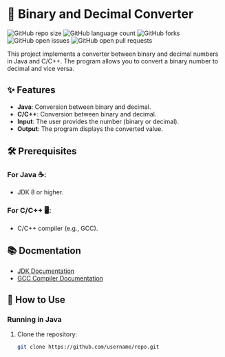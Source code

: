 # 🧮 Binary and Decimal Converter

![GitHub repo size](https://img.shields.io/github/repo-size/KiraKoba/Binary-Decinmal?style=for-the-badge)
![GitHub language count](https://img.shields.io/github/languages/count/KiraKoba/Binary-Decinmal?style=for-the-badge)
![GitHub forks](https://img.shields.io/github/forks/KiraKoba/Binary-Decinmal?style=for-the-badge)
![GitHub open issues](https://img.shields.io/github/issues/KiraKoba/Binary-Decinmal?style=for-the-badge)
![GitHub open pull requests](https://img.shields.io/github/issues-pr/KiraKoba/Binary-Decinmal?style=for-the-badge)

This project implements a converter between binary and decimal numbers in Java and C/C++. The program allows you to convert a binary number to decimal and vice versa.

## ✨ Features

- **Java**: Conversion between binary and decimal.
- **C/C++**: Conversion between binary and decimal.
- **Input**: The user provides the number (binary or decimal).
- **Output**: The program displays the converted value.

## 🛠️ Prerequisites

### For Java ☕:
- JDK 8 or higher.

### For C/C++ 🖥️:
- C/C++ compiler (e.g., GCC).

## 📚 Docmentation
- [JDK Documentation](https://docs.oracle.com/en/java/javase/)
- [GCC Compiler Documentation](https://gcc.gnu.org/install/)

## 🚀 How to Use

### Running in Java

1. Clone the repository:
   ```bash
   git clone https://github.com/username/repo.git

